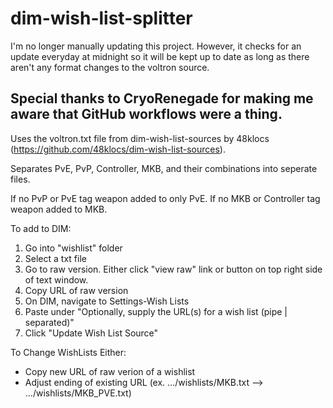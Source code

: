 # dim-wish-list-splitter

I'm no longer manually updating this project. However, it checks for an update everyday at midnight so it will be kept up to date as long as there aren't any format changes to the voltron source. 

Special thanks to CryoRenegade for making me aware that GitHub workflows were a thing.
----------------------------------------------------------------

Uses the voltron.txt file from dim-wish-list-sources by 48klocs (https://github.com/48klocs/dim-wish-list-sources).

Separates PvE, PvP, Controller, MKB, and their combinations into seperate files.

If no PvP or PvE tag weapon added to only PvE. If no MKB or Controller tag weapon added to MKB.

To add to DIM:
1. Go into "wishlist" folder
2. Select a txt file
3. Go to raw version. Either click "view raw" link or button on top right side of text window.
4. Copy URL of raw version
5. On DIM, navigate to Settings-Wish Lists
6. Paste under "Optionally, supply the URL(s) for a wish list (pipe | separated)"
7. Click "Update Wish List Source"

To Change WishLists Either:
* Copy new URL of raw verion of a wishlist
* Adjust ending of existing URL (ex. .../wishlists/MKB.txt --> .../wishlists/MKB_PVE.txt)
